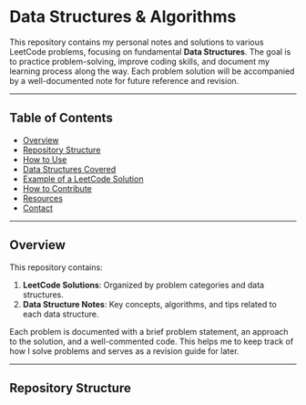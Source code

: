 # Data Structures & Algorithms

This repository contains my personal notes and solutions to various LeetCode problems, focusing on fundamental **Data Structures**. The goal is to practice problem-solving, improve coding skills, and document my learning process along the way. Each problem solution will be accompanied by a well-documented note for future reference and revision.

---

## Table of Contents

- [Overview](#Overview)
- [Repository Structure](#repository-structure)
- [How to Use](#how-to-use)
- [Data Structures Covered](#data-structures-covered)
- [Example of a LeetCode Solution](#example-of-a-leetcode-solution)
- [How to Contribute](#how-to-contribute)
- [Resources](#resources)
- [Contact](#contact)

---

## Overview

This repository contains:
1. **LeetCode Solutions**: Organized by problem categories and data structures.
2. **Data Structure Notes**: Key concepts, algorithms, and tips related to each data structure.

Each problem is documented with a brief problem statement, an approach to the solution, and a well-commented code. This helps me to keep track of how I solve problems and serves as a revision guide for later.

---

## Repository Structure














